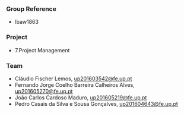 ### Group Reference
* lbaw1863

### Project
* 7.Project Management

### Team

* Cláudio Fischer Lemos, up201603542@fe.up.pt
* Fernando Jorge Coelho Barreira Calheiros Alves, up201605270@fe.up.pt
* João Carlos Cardoso Maduro, up201605219@fe.up.pt
* Pedro Casais da Silva e Sousa Gonçalves, up201604643@fe.up.pt